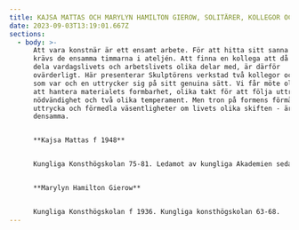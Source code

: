 ```yaml
---
title: KAJSA MATTAS OCH MARYLYN HAMILTON GIEROW, SOLITÄRER, KOLLEGOR OCH VÄNNER
date: 2023-09-03T13:19:01.667Z
sections:
  - body: >-
      Att vara konstnär är ett ensamt arbete. För att hitta sitt sanna språk
      krävs de ensamma timmarna i ateljén. Att finna en kollega att då och då
      dela vardagslivets och arbetslivets olika delar med, är därför
      ovärderligt. Här presenterar Skulptörens verkstad två kollegor och vänner
      som var och en uttrycker sig på sitt genuina sätt. Vi får möte olika sätt
      att hantera materialets formbarhet, olika takt för att följa uttryckets
      nödvändighet och två olika temperament. Men tron på formens förmåga att
      uttrycka och förmedla väsentligheter om livets olika skiften - är
      densamma.


      **Kajsa Mattas f 1948**


      Kungliga Konsthögskolan 75-81. Ledamot av kungliga Akademien sedan 1989.


      **Marylyn Hamilton Gierow**


      Kungliga Konsthögskolan f 1936. Kungliga konsthögskolan 63-68.
---
```

